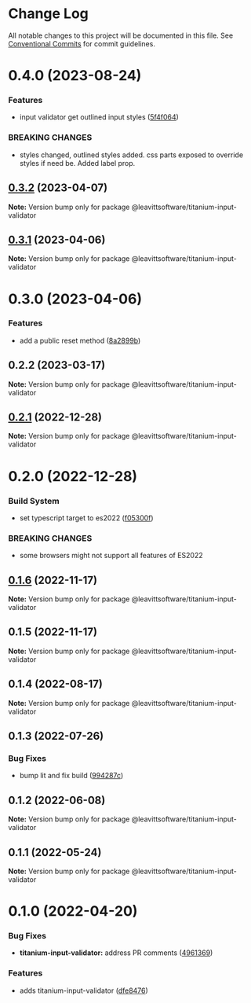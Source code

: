 # Change Log

All notable changes to this project will be documented in this file.
See [Conventional Commits](https://conventionalcommits.org) for commit guidelines.

# 0.4.0 (2023-08-24)

### Features

- input validator get outlined input styles ([5f4f064](https://github.com/LeavittSoftware/titanium-elements/commit/5f4f064e1ce7a4b50e135684ca00780928518aef))

### BREAKING CHANGES

- styles changed, outlined styles added. css parts exposed to override styles if need be. Added label prop.

## [0.3.2](https://github.com/LeavittSoftware/titanium-elements/compare/@leavittsoftware/titanium-input-validator@0.3.1...@leavittsoftware/titanium-input-validator@0.3.2) (2023-04-07)

**Note:** Version bump only for package @leavittsoftware/titanium-input-validator

## [0.3.1](https://github.com/LeavittSoftware/titanium-elements/compare/@leavittsoftware/titanium-input-validator@0.3.0...@leavittsoftware/titanium-input-validator@0.3.1) (2023-04-06)

**Note:** Version bump only for package @leavittsoftware/titanium-input-validator

# 0.3.0 (2023-04-06)

### Features

- add a public reset method ([8a2899b](https://github.com/LeavittSoftware/titanium-elements/commit/8a2899b5790764dccbaca442b26f768ddab17625))

## 0.2.2 (2023-03-17)

**Note:** Version bump only for package @leavittsoftware/titanium-input-validator

## [0.2.1](https://github.com/LeavittSoftware/titanium-elements/compare/@leavittsoftware/titanium-input-validator@0.2.0...@leavittsoftware/titanium-input-validator@0.2.1) (2022-12-28)

**Note:** Version bump only for package @leavittsoftware/titanium-input-validator

# 0.2.0 (2022-12-28)

### Build System

- set typescript target to es2022 ([f05300f](https://github.com/LeavittSoftware/titanium-elements/commit/f05300fb73bb634f2e7d0ae6a8c1b08132ee2b6a))

### BREAKING CHANGES

- some browsers might not support all features of ES2022

## [0.1.6](https://github.com/LeavittSoftware/titanium-elements/compare/@leavittsoftware/titanium-input-validator@0.1.5...@leavittsoftware/titanium-input-validator@0.1.6) (2022-11-17)

**Note:** Version bump only for package @leavittsoftware/titanium-input-validator

## 0.1.5 (2022-11-17)

**Note:** Version bump only for package @leavittsoftware/titanium-input-validator

## 0.1.4 (2022-08-17)

**Note:** Version bump only for package @leavittsoftware/titanium-input-validator

## 0.1.3 (2022-07-26)

### Bug Fixes

- bump lit and fix build ([994287c](https://github.com/LeavittSoftware/titanium-elements/commit/994287cc92267fe41093ee8ded6640521bd3facb))

## 0.1.2 (2022-06-08)

**Note:** Version bump only for package @leavittsoftware/titanium-input-validator

## 0.1.1 (2022-05-24)

**Note:** Version bump only for package @leavittsoftware/titanium-input-validator

# 0.1.0 (2022-04-20)

### Bug Fixes

- **titanium-input-validator:** address PR comments ([4961369](https://github.com/LeavittSoftware/titanium-elements/commit/49613693103e7fd5d7b3bb62e5a54210b882bb3b))

### Features

- adds titanium-input-validator ([dfe8476](https://github.com/LeavittSoftware/titanium-elements/commit/dfe84765d5a00e6a61bfa5248e86e076d154ea19))
